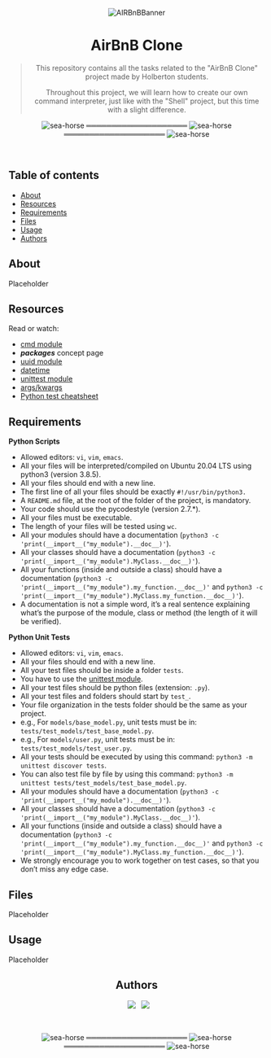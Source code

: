 <div align="center">
  
![AIRBnBBanner](https://github.com/Marulaska/holbertonschool-AirBnB_clone/assets/124218286/4c0cb688-95e2-4999-897d-40a19d2f5a66)
  
<h1> AirBnB Clone </h1>

> This repository contains all the tasks related to the "AirBnB Clone" project made by Holberton students.
>
> Throughout this project, we will learn how to create our own command interpreter, just like with the "Shell" project, but this time with a slight difference.

</div>

<div align="center">

![sea-horse](https://user-images.githubusercontent.com/110431271/229328604-b8c19c26-54e9-48d6-946f-91b0337deece.png) ════════════════════ ![sea-horse](https://user-images.githubusercontent.com/110431271/229328604-b8c19c26-54e9-48d6-946f-91b0337deece.png) ════════════════════ ![sea-horse](https://user-images.githubusercontent.com/110431271/229328604-b8c19c26-54e9-48d6-946f-91b0337deece.png)

</div>

<br>

## Table of contents
* [About](#about)
* [Resources](#resources)
* [Requirements](#requirements)
* [Files](#files)
* [Usage](#usage)
* [Authors](#authors)

## About
Placeholder

## Resources
Read or watch:

* [cmd module](https://docs.python.org/3.4/library/cmd.html)
* ***packages*** concept page
* [uuid module](https://intranet.hbtn.io/rltoken/4HNpF8nsTMociNaTgMYAeQ)
* [datetime](https://intranet.hbtn.io/rltoken/xnmMG0Qin2K9CxXdmQoZkA)
* [unittest module](https://intranet.hbtn.io/rltoken/MKNUT1FRSdUiGIpwMmrtgw)
* [args/kwargs](https://intranet.hbtn.io/rltoken/mY-8n8I-ohQIjkUOqcK6Rw)
* [Python test cheatsheet](https://intranet.hbtn.io/rltoken/9PsyQoeiVNhWGcj_1PkZJg)

## Requirements
**Python Scripts**
* Allowed editors: `vi`, `vim`, `emacs`.
* All your files will be interpreted/compiled on Ubuntu 20.04 LTS using python3 (version 3.8.5).
* All your files should end with a new line.
* The first line of all your files should be exactly `#!/usr/bin/python3.`
* A `README.md` file, at the root of the folder of the project, is mandatory.
* Your code should use the pycodestyle (version 2.7.*).
* All your files must be executable.
* The length of your files will be tested using `wc`.
* All your modules should have a documentation (`python3 -c 'print(__import__("my_module").__doc__)'`).
* All your classes should have a documentation (`python3 -c 'print(__import__("my_module").MyClass.__doc__)'`).
* All your functions (inside and outside a class) should have a documentation (`python3 -c 'print(__import__("my_module").my_function.__doc__)'` and `python3 -c 'print(__import__("my_module").MyClass.my_function.__doc__)'`).
* A documentation is not a simple word, it’s a real sentence explaining what’s the purpose of the module, class or method (the length of it will be verified).

**Python Unit Tests**
* Allowed editors: `vi`, `vim`, `emacs`.
* All your files should end with a new line.
* All your test files should be inside a folder `tests`.
* You have to use the [unittest module](https://intranet.hbtn.io/rltoken/MKNUT1FRSdUiGIpwMmrtgw).
* All your test files should be python files (extension: `.py`).
* All your test files and folders should start by `test_`.
* Your file organization in the tests folder should be the same as your project.
* e.g., For `models/base_model.py`, unit tests must be in: `tests/test_models/test_base_model.py`.
* e.g., For `models/user.py`, unit tests must be in: `tests/test_models/test_user.py`.
* All your tests should be executed by using this command: `python3 -m unittest discover tests`.
* You can also test file by file by using this command: `python3 -m unittest tests/test_models/test_base_model.py`.
* All your modules should have a documentation (`python3 -c 'print(__import__("my_module").__doc__)'`).
* All your classes should have a documentation (`python3 -c 'print(__import__("my_module").MyClass.__doc__)'`).
* All your functions (inside and outside a class) should have a documentation (`python3 -c 'print(__import__("my_module").my_function.__doc__)'` and `python3 -c 'print(__import__("my_module").MyClass.my_function.__doc__)'`).
* We strongly encourage you to work together on test cases, so that you don’t miss any edge case.

## Files
Placeholder

## Usage
Placeholder

<div align="center">

## Authors
  
&ensp;[<img src="https://img.shields.io/badge/Raguerrebere17-%23121011.svg?style=for-the-badge&logo=github&logoColor=white">](https://github.com/Raguerrebere17)
&ensp;[<img src="https://img.shields.io/badge/Marulaska-%23121011.svg?style=for-the-badge&logo=github&logoColor=white">](https://github.com/Marulaska)

<br>

![sea-horse](https://user-images.githubusercontent.com/110431271/229328604-b8c19c26-54e9-48d6-946f-91b0337deece.png) ════════════════════ ![sea-horse](https://user-images.githubusercontent.com/110431271/229328604-b8c19c26-54e9-48d6-946f-91b0337deece.png) ════════════════════ ![sea-horse](https://user-images.githubusercontent.com/110431271/229328604-b8c19c26-54e9-48d6-946f-91b0337deece.png)
